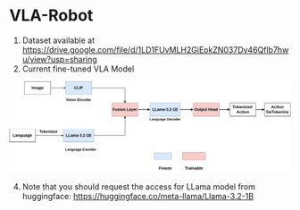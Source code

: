 # VLA-Robot

1. Dataset available at https://drive.google.com/file/d/1LD1FUvMLH2GiEokZN037Dv46Qflb7hwu/view?usp=sharing
2. Current fine-tuned VLA Model
   
![Current VLA architecture](VLA.jpg)   


4. Note that you should request the access for LLama model from huggingface: https://huggingface.co/meta-llama/Llama-3.2-1B
